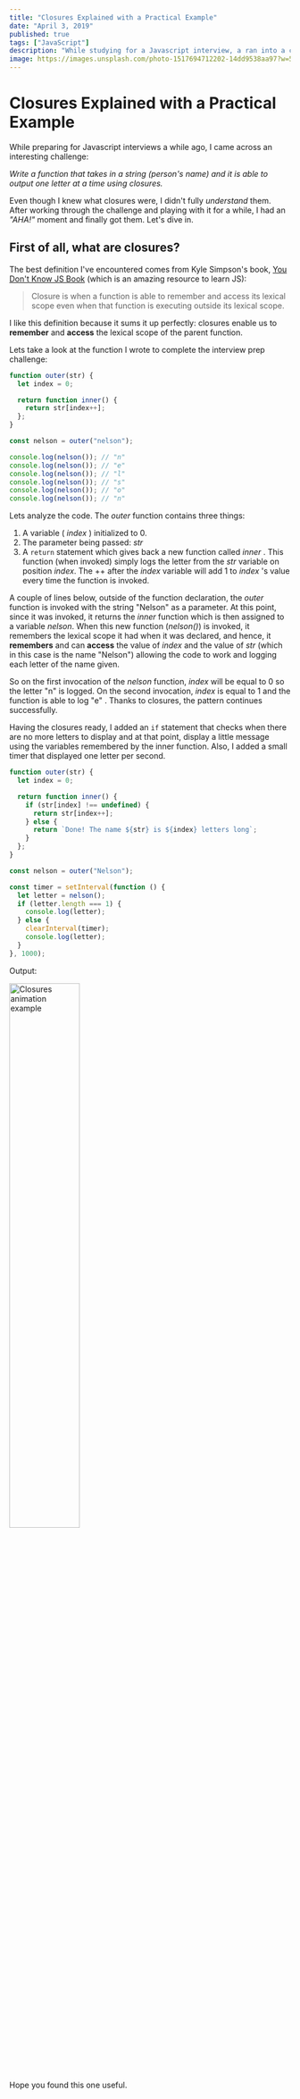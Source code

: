 ```yaml
---
title: "Closures Explained with a Practical Example"
date: "April 3, 2019"
published: true
tags: ["JavaScript"]
description: "While studying for a Javascript interview, a ran into a challenge that helped me understand closures."
image: https://images.unsplash.com/photo-1517694712202-14dd9538aa97?w=500&auto=format&fit=crop&q=60&ixlib=rb-4.0.3&ixid=M3wxMjA3fDB8MHxzZWFyY2h8NHx8Y29tcHV0ZXJ8ZW58MHx8MHx8fDA%3D/300-200
---
```


# Closures Explained with a Practical Example

While preparing for Javascript interviews a while ago, I came across an interesting challenge:

_Write a function that takes in a string (person's name) and it is able to output one letter at a time using closures._

Even though I knew what closures were, I didn't fully _understand_ them. After working through the challenge and playing with it for a while, I had an _"AHA!"_ moment and finally got them. Let's dive in.

## First of all, what are closures?

The best definition I've encountered comes from Kyle Simpson's book, [You Don't Know JS Book](https://github.com/getify/You-Dont-Know-JS) (which is an amazing resource to learn JS):

> Closure is when a function is able to remember and access its lexical scope even when that function is executing outside its lexical scope.

I like this definition because it sums it up perfectly: closures enable us to **remember** and **access** the lexical scope of the parent function.

Lets take a look at the function I wrote to complete the interview prep challenge:

```js
function outer(str) {
  let index = 0;

  return function inner() {
    return str[index++];
  };
}

const nelson = outer("nelson");

console.log(nelson()); // "n"
console.log(nelson()); // "e"
console.log(nelson()); // "l"
console.log(nelson()); // "s"
console.log(nelson()); // "o"
console.log(nelson()); // "n"
```

Lets analyze the code. The _outer_ function contains three things:

1. A variable ( _index_ ) initialized to 0.
2. The parameter being passed: _str_
3. A `return` statement which gives back a new function called _inner_ . This function (when invoked) simply logs the letter from the _str_ variable on position _index_. The ++ after the _index_ variable will add 1 to _index_ 's value every time the function is invoked.

A couple of lines below, outside of the function declaration, the _outer_ function is invoked with the string "Nelson" as a parameter. At this point, since it was invoked, it returns the _inner_ function which is then assigned to a variable _nelson_. When this new function (_nelson()_) is invoked, it remembers the lexical scope it had when it was declared, and hence, it **remembers** and can **access** the value of _index_ and the value of _str_ (which in this case is the name "Nelson") allowing the code to work and logging each letter of the name given.

So on the first invocation of the _nelson_ function, _index_ will be equal to 0 so the letter "n" is logged. On the second invocation, _index_ is equal to 1 and the function is able to log "e" . Thanks to closures, the pattern continues successfully.

Having the closures ready, I added an `if` statement that checks when there are no more letters to display and at that point, display a little message using the variables remembered by the inner function. Also, I added a small timer that displayed one letter per second.

```js
function outer(str) {
  let index = 0;

  return function inner() {
    if (str[index] !== undefined) {
      return str[index++];
    } else {
      return `Done! The name ${str} is ${index} letters long`;
    }
  };
}

const nelson = outer("Nelson");

const timer = setInterval(function () {
  let letter = nelson();
  if (letter.length === 1) {
    console.log(letter);
  } else {
    clearInterval(timer);
    console.log(letter);
  }
}, 1000);
```

Output:

<img src="/images/closures.gif"
     alt="Closures animation example"
     style="width:50% !important" />

Hope you found this one useful.

